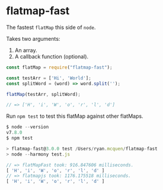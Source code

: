 # flatmap-fast

The fastest `flatMap` this side of `node`.

Takes two arguments:

  1. An array.
  2. A callback function (optional).

```javascript
const flatMap = require("flatmap-fast");

const testArr = ['Hi', 'World'];
const splitWord = (word) => word.split('');

flatMap(testArr, splitWord);

// => ['H', 'i', 'W', 'o', 'r', 'l', 'd']
```

Run `npm test` to test this flatMap against other flatMaps.

```javascript
$ node --version
v7.8.0
$ npm test

> flatmap-fast@3.0.0 test /Users/ryan.mcquen/flatmap-fast
> node --harmony test.js

// => flatMapFast took: 916.847606 milliseconds.
[ 'H', 'i', 'W', 'o', 'r', 'l', 'd' ]
// => flatmapjs took: 1176.175518 milliseconds.
[ 'H', 'i', 'W', 'o', 'r', 'l', 'd' ]
```

